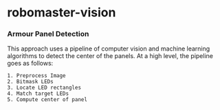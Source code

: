 # robomaster-vision

### Armour Panel Detection

This approach uses a pipeline of computer vision and machine learning algorithms to detect the center of the panels. At a high level, the pipeline goes as follows:
```
1. Preprocess Image
2. Bitmask LEDs
3. Locate LED rectangles
4. Match target LEDs
5. Compute center of panel
```

